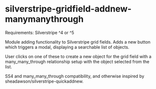 # silverstripe-gridfield-addnew-manymanythrough

Requirements: Silverstripe ^4 or ^5

Module adding functionality to Silverstripe grid fields. Adds a new button which triggers a modal, displaying a searchable list of objects. 

User clicks on one of these to create a new object for the grid field with a many_many_through relationship setup with the object selected from the list.

SS4 and many_many_through compatibility, and otherwise inspired by sheadawson/silverstripe-quickaddnew.
